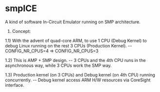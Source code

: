 smpICE
======

A kind of software In-Circuit Emulator running on SMP architecture.

1) Concept:

1.1) With the advent of quad-core ARM, to use 1 CPU (Debug Kernel) to debug Linux running on the rest 3 CPUs (Production Kernel).
-- CONFIG_NR_CPUS=4   =>   CONFIG_NR_CPUS=3

1.2) This is AMP + SMP design. 
-- 3 CPUs and the 4th CPU runs in the asynchronous way, while 3 CPUs work the SMP way.

1.3) Production kernel (on 3 CPUs) and Debug kernel (on 4th CPU) running concurrently.
-- Debug kernel access ARM H/W resources via CoreSight interface.